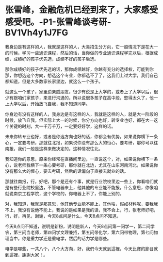 # 张雪峰，金融危机已经到来了，大家感受感受吧。-P1-张雪峰谈考研-BV1Vh4y1J7FG

我身边是有这样的人，我就是这样的人，大类招生分方向，它一般情况下是在大一的时候，学习一些通识课程，然后的话，当你做的专业通识课程学完以后，根据成绩，成绩好的孩子优先选，成绩不好的孩子后选。

那你成绩好的孩子优先选的话，那你成绩越好，你越有充分的选择权，可能到你那，你想选这个方向，想选这个专业，你都选不了了，这我们上过大学，我们自己都知道，但是大多数家长家里边，就这么一个孩子。

就这么一个孩子，家里边亲戚朋友，很少有说是上大学的，或者上了大学以后，很少有跟咱们家孩子，来进行沟通的，所以说很多孩子在高中段，憋得太久了，他一上大学以后，开始放飞自我，我不知道同学。

你身边有没有这样的人，我身边是有这样的人，我就是这样的人，就是大一阶段的时候，放飞自我，但实际上大一的时候，你分方向也好，转专业也好，都在大一这个关键的时刻，大一千万千万，一定要好好学，这样的话。

未来你转专业也好，或者是你选方向也好的话，你都会有优势，如果说你横下一条心，一定要考研，那就往北报，如果说你没有那么大的恒心，要考研，那你可以往南报，我们一般是这样来做决定的，这种情况往北。

我知道你的意思，原来你经常在直播间里边，一直说这个，对，如果说你横下一条心，说老师我横下一条心要考研，那你就在北边，尤其在山东河南河北，如果说你没有那么大的恒心，要去考研，然后的话偏向于直接去就业的话。

那就往南报，行，好吧，那个是还有个事，就是行业院校里边一些上，你看咱们就是有些行业院校里边，不管电器来上，他其他的专业能不能报，什么意思，你像咱就说南京工程学院，这个学校的，你电器上不了，你能上别的。

对，我知道，我就是那意思，他其他专业能不能上，其他啥，假如材料呢，要我我不上，我没有说他不能上，我说的是如果是我的话，我不会上，行，张老师好吧，行，好，再见，谢谢，今天8点问是什么，今天8点问不知道。

今天8点问不知道，说明是新粉，说明是新人，今天8点问第一问学一，第二问学农，第三问当老师，第四问学文理兼招，第五问带化学，第六问带物理，第七问物理当中，你是重力学还是重电学，然后的话力学是哪些。

电学是哪些，一共八个，八个大方向，好，我們今天就到這裡，今天比賽的節目就到這裡，謝謝大家！。